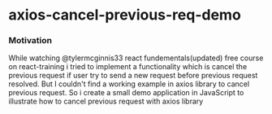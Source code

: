 # axios-cancel-previous-req-demo

### Motivation

While watching @tylermcginnis33 react fundementals(updated) free course on react-training i tried to implement a 
functionality which is cancel the previous request if user try to send a new request before previous request resolved. 
But I couldn't find a working example in axios library to cancel previous request. So i create a small demo application in JavaScript to illustrate how to cancel previous request with axios library

